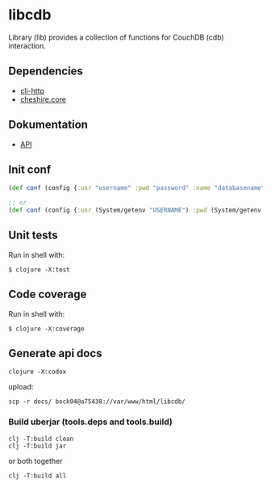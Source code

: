 # libcdb

Library (lib) provides a collection of functions for CouchDB (cdb) interaction. 

## Dependencies

* [clj-http](https://clojars.org/clj-http) 
* [cheshire.core](https://clojars.org/cheshire)

## Dokumentation

* [API](https://a75438.berlin.ptb.de/libcdb/docs/index.html)


## Init conf

```clojure
(def conf (config {:usr "username" :pwd "password" :name "databasename"}))

;; or
(def conf (config {:usr (System/getenv "USERNAME") :pwd (System/getenv "PASSWD") :name "databasename"}))

```


## Unit tests 

Run in shell with:

```shell
$ clojure -X:test
```

## Code coverage 

Run in shell with:

```shell
$ clojure -X:coverage
```

## Generate api docs

```shell
clojure -X:codox
```

upload:

```shell
scp -r docs/ bock04@a75438://var/www/html/libcdb/
```

### Build uberjar (tools.deps and tools.build)

```shell
clj -T:build clean
clj -T:build jar
```

or both together 

```shell
clj -T:build all
```
